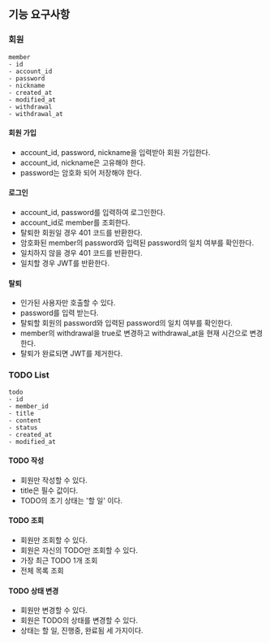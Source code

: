 ## 기능 요구사항

### 회원

```
member
- id
- account_id
- password
- nickname
- created_at
- modified_at
- withdrawal
- withdrawal_at
```

#### 회원 가입
- account_id, password, nickname을 입력받아 회원 가입한다.
- account_id, nickname은 고유해야 한다.
- password는 암호화 되어 저장해야 한다.

#### 로그인
- account_id, password를 입력하여 로그인한다.
- account_id로 member를 조회한다.
- 탈퇴한 회원일 경우 401 코드를 반환한다.
- 암호화된 member의 password와 입력된 password의 일치 여부를 확인한다.
- 일치하지 않을 경우 401 코드를 반환한다.
- 일치할 경우 JWT를 반환한다.

#### 탈퇴
- 인가된 사용자만 호출할 수 있다.
- password를 입력 받는다.
- 탈퇴할 회원의 password와 입력된 password의 일치 여부를 확인한다.
- member의 withdrawal을 true로 변경하고 withdrawal_at을 현재 시간으로 변경한다.
- 탈퇴가 완료되면 JWT를 제거한다.

### TODO List

```
todo
- id
- member_id
- title
- content
- status
- created_at
- modified_at
```

#### TODO 작성
- 회원만 작성할 수 있다.
- title은 필수 값이다.
- TODO의 초기 상태는 '할 일' 이다.

#### TODO 조회
- 회원만 조회할 수 있다.
- 회원은 자신의 TODO만 조회할 수 있다.
- 가장 최근 TODO 1개 조회
- 전체 목록 조회

#### TODO 상태 변경
- 회원만 변경할 수 있다.
- 회원은 TODO의 상태를 변경할 수 있다.
- 상태는 할 일, 진행중, 완료됨 세 가지이다.
